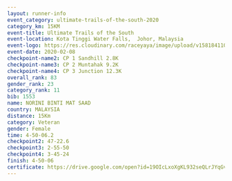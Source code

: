```yaml
--- 
layout: runner-info 
event_category: ultimate-trails-of-the-south-2020 
category_km: 15KM 
event-title: Ultimate Trails of the South 
event-location: Kota Tinggi Water Falls,  Johor, Malaysia 
event-logo: https://res.cloudinary.com/raceyaya/image/upload/v1581841103/logo/2020/ultimate-trails-2020_i93dfj.jpg 
event-date: 2020-02-08 
checkpoint-name2: CP 1 Sandhill 2.8K 
checkpoint-name3: CP 2 Muntahak 9.2K 
checkpoint-name4: CP 3 Junction 12.3K 
overall_rank: 83
gender_rank: 23
category_rank: 11
bib: 1553
name: NORINI BINTI MAT SAAD
country: MALAYSIA
distance: 15Km
category: Veteran
gender: Female
time: 4-50-06.2
checkpoint2: 47-22.6
checkpoint3: 2-55-50
checkpoint4: 3-45-24
finish: 4-50-06
certificate: https://drive.google.com/open?id=19OIcLxoXgKL932seQLrJYqGvEh620Jfc
--- 
```

